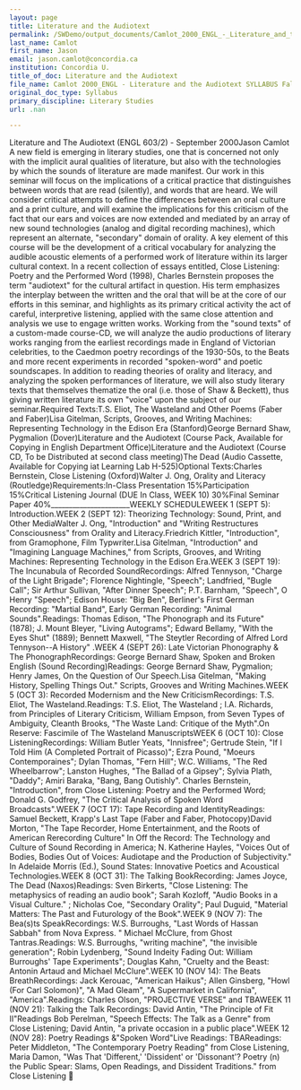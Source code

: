 ```yaml
---
layout: page
title: Literature and the Audiotext
permalink: /SWDemo/output_documents/Camlot_2000_ENGL_-_Literature_and_the_Audiotext_SYLLABUS_Fall_2000.html
last_name: Camlot
first_name: Jason
email: jason.camlot@concordia.ca
institution: Concordia U.
title_of_doc: Literature and the Audiotext
file_name: Camlot 2000_ENGL - Literature and the Audiotext SYLLABUS Fall 2000.txt
original_doc_type: Syllabus
primary_discipline: Literary Studies
url: .nan

---
```

Literature and The Audiotext (ENGL 603/2) - September 2000Jason Camlot A
new field is emerging in literary studies, one that is concerned not
only with the implicit aural qualities of literature, but also with the
technologies by which the sounds of literature are made manifest. Our
work in this seminar will focus on the implications of a critical
practice that distinguishes between words that are read (silently), and
words that are heard. We will consider critical attempts to define the
differences between an oral culture and a print culture, and will
examine the implications for this criticism of the fact that our ears
and voices are now extended and mediated by an array of new sound
technologies (analog and digital recording machines), which represent an
alternate, "secondary" domain of orality. A key element of this course
will be the development of a critical vocabulary for analyzing the
audible acoustic elements of a performed work of literature within its
larger cultural context. In a recent collection of essays entitled,
Close Listening: Poetry and the Performed Word (1998), Charles Bernstein
proposes the term "audiotext" for the cultural artifact in question. His
term emphasizes the interplay between the written and the oral that will
be at the core of our efforts in this seminar, and highlights as its
primary critical activity the act of careful, interpretive listening,
applied with the same close attention and analysis we use to engage
written works. Working from the "sound texts" of a custom-made
course-CD, we will analyze the audio productions of literary works
ranging from the earliest recordings made in England of Victorian
celebrities, to the Caedmon poetry recordings of the 1930-50s, to the
Beats and more recent experiments in recorded "spoken-word" and poetic
soundscapes. In addition to reading theories of orality and literacy,
and analyzing the spoken performances of literature, we will also study
literary texts that themselves thematize the oral (i.e. those of Shaw &
Beckett), thus giving written literature its own "voice" upon the
subject of our seminar.Required Texts:T.S. Eliot, The Wasteland and
Other Poems (Faber and Faber)Lisa Gitelman, Scripts, Grooves, and
Writing Machines: Representing Technology in the Edison Era
(Stanford)George Bernard Shaw, Pygmalion (Dover)Literature and the
Audiotext (Course Pack, Available for Copying in English Department
Office)Literature and the Audiotext (Course CD, To be Distributed at
second class meeting)The Dead (Audio Cassette, Available for Copying iat
Learning Lab H-525)Optional Texts:Charles Bernstein, Close Listening
(Oxford)Walter J. Ong, Orality and Literacy
(Routledge)Requirements:In-Class Presentation 15%Participation
15%Critical Listening Journal (DUE In Class, WEEK 10) 30%Final Seminar
Paper 40%\_\_\_\_\_\_\_\_\_\_\_\_\_\_\_\_\_\_\_\_\_\_WEEKLY SCHEDULEWEEK
1 (SEPT 5): Introduction.WEEK 2 (SEPT 12): Theorizing Technology: Sound,
Print, and Other MediaWalter J. Ong, "Introduction" and "Writing
Restructures Consciousness" from Orality and Literacy.Friedrich Kittler,
"Introduction", from Gramophone, Film Typwriter.Lisa Gitelman,
"Introduction" and "Imagining Language Machines," from Scripts, Grooves,
and Writing Machines: Representing Technology in the Edison Era.WEEK 3
(SEPT 19): The Incunabula of Recorded SoundRecordings: Alfred Tennyson,
"Charge of the Light Brigade"; Florence Nightingle, "Speech"; Landfried,
"Bugle Call"; Sir Arthur Sullivan, "After Dinner Speech"; P.T. Barnham,
"Speech", O Henry "Speech"; Edison House: "Big Ben", Berliner's First
German Recording: "Martial Band", Early German Recording: "Animal
Sounds".Readings: Thomas Edison, "The Phonograph and its Future" (1878);
J. Mount Bleyer, "Living Autograms"; Edward Bellamy, "With the Eyes
Shut" (1889); Bennett Maxwell, "The Steytler Recording of Alfred Lord
Tennyson--A History" .WEEK 4 (SEPT 26): Late Victorian Phonography & The
PhonographRecordings: George Bernard Shaw, Spoken and Broken English
(Sound Recording)Readings: George Bernard Shaw, Pygmalion; Henry James,
On the Question of Our Speech.Lisa Gitelman, "Making History, Spelling
Things Out." Scripts, Grooves and Writing Machines.WEEK 5 (OCT 3):
Recorded Modernism and the New CriticismRecordings: T.S. Eliot, The
Wasteland.Readings: T.S. Eliot, The Wasteland ; I.A. Richards, from
Principles of Literary Criticism, William Empson, from Seven Types of
Ambiguity, Cleanth Brooks, "The Waste Land: Critique of the Myth".On
Reserve: Fascimile of The Wasteland ManuscriptsWEEK 6 (OCT 10): Close
ListeningRecordings: William Butler Yeats, "Innisfree"; Gertrude Stein,
"If I Told Him (A Completed Portrait of Picasso)"; Ezra Pound, "Moeurs
Contemporaines"; Dylan Thomas, "Fern Hill"; W.C. Williams, "The Red
Wheelbarrow"; Lanston Hughes, "The Ballad of a Gipsey"; Sylvia Plath,
"Daddy"; Amiri Baraka, "Bang, Bang Outishly". Charles Bernstein,
"Introduction", from Close Listening: Poetry and the Performed Word;
Donald G. Godfrey, "The Critical Analysis of Spoken Word
Broadcasts".WEEK 7 (OCT 17): Tape Recording and IdentityReadings: Samuel
Beckett, Krapp's Last Tape (Faber and Faber, Photocopy)David Morton,
"The Tape Recorder, Home Entertainment, and the Roots of American
Rerecording Culture" In Off the Record: The Technology and Culture of
Sound Recording in America; N. Katherine Hayles, "Voices Out of Bodies,
Bodies Out of Voices: Audiotape and the Production of Subjectivity." In
Adelaide Morris (Ed.), Sound States: Innovative Poetics and Acoustical
Technologies.WEEK 8 (OCT 31): The Talking BookRecording: James Joyce,
The Dead (Naxos)Readings: Sven Birkerts, "Close Listening: The
metaphysics of reading an audio book"; Sarah Kozloff, "Audio Books in a
Visual Culture." ; Nicholas Coe, "Secondary Orality"; Paul Duguid,
"Material Matters: The Past and Futurology of the Book".WEEK 9 (NOV 7):
The Bea(s)ts SpeakRecordings: W.S. Burroughs, "Last Words of Hassan
Sabbah" from Nova Express. " Michael McClure, from Ghost
Tantras.Readings: W.S. Burroughs, "writing machine", "the invisible
generation"; Robin Lydenberg, "Sound Indeity Fading Out: William
Burroughs' Tape Experiments"; Douglas Kahn, "Cruelty and the Beast:
Antonin Artaud and Michael McClure".WEEK 10 (NOV 14): The Beats
BreathRecordings: Jack Kerouac, "American Haikus"; Allen Ginsberg, "Howl
(For Carl Solomon)", "A Mad Gleam", "A Supermarket in California",
"America".Readings: Charles Olson, "PROJECTIVE VERSE" and TBAWEEK 11
(NOV 21): Talking the Talk Recordings: David Antin, "The Principle of
Fit II"Readings Bob Perelman, "Speech Effects: The Talk as a Genre" from
Close Listening; David Antin, "a private occasion in a public
place".WEEK 12 (NOV 28): Poetry Readings &"Spoken Word"Live Readings:
TBAReadings: Peter Middleton, "The Contemporary Poetry Reading" from
Close Listening, Maria Damon, "Was That 'Different,' 'Dissident' or
'Dissonant'? Poetry (n) the Public Spear: Slams, Open Readings, and
Dissident Traditions." from Close Listening 
